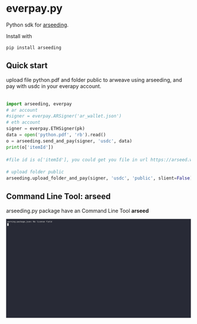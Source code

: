 # everpay.py

Python sdk for [arseeding](https://github.com/everFinance/arseeding).

Install with

```
pip install arseeding
```


## Quick start

upload file python.pdf and folder public to arweave using arseeding, and pay with usdc in your everapy account.

```python

import arseeding, everpay
# ar account
#signer = everpay.ARSigner('ar_wallet.json')
# eth account 
signer = everpay.ETHSigner(pk)
data = open('python.pdf', 'rb').read()
o = arseeding.send_and_pay(signer, 'usdc', data)
print(o['itemId'])

#file id is o['itemId'], you could get you file in url https://arseed.web3infura.io/o['itemId'] or http://arweave.net/o['itemId'] in a few minutes

# upload folder public
arseeding.upload_folder_and_pay(signer, 'usdc', 'public', slient=False)
```

## Command Line Tool: arseed

arseeding.py package have an Command Line Tool **arseed**


![image](/assets/arseed.gif)
